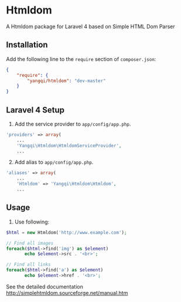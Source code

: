 Htmldom
=======

A Htmldom package for Laravel 4 based on Simple HTML Dom Parser

## Installation

Add the following line to the `require` section of `composer.json`:

```json
{
    "require": {
        "yangqi/htmldom": "dev-master"
    }
}
```

## Laravel 4 Setup

1. Add the service provider to `app/config/app.php`.

```php
'providers' => array(
    ...
	'Yangqi\Htmldom\HtmldomServiceProvider',
    ...
```
2. Add alias to `app/config/app.php`.

```php
'aliases' => array(	
    ...
	'Htmldom' => 'Yangqi\Htmldom\Htmldom',
    ...
```

## Usage

1. Use following:

```php
$html = new Htmldom('http://www.example.com');

// Find all images 
foreach($html->find('img') as $element) 
       echo $element->src . '<br>';

// Find all links 
foreach($html->find('a') as $element) 
       echo $element->href . '<br>';
```

See the detailed documentation http://simplehtmldom.sourceforge.net/manual.htm

